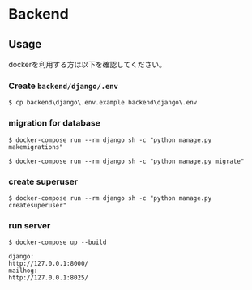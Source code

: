 # Backend


## Usage

dockerを利用する方は以下を確認してください。

### Create `backend/django/.env`

```
$ cp backend\django\.env.example backend\django\.env
```

### migration for database

```
$ docker-compose run --rm django sh -c "python manage.py makemigrations"

$ docker-compose run --rm django sh -c "python manage.py migrate"
```

### create superuser

```
$ docker-compose run --rm django sh -c "python manage.py createsuperuser"
```

### run server

```
$ docker-compose up --build

django:
http://127.0.0.1:8000/
mailhog:
http://127.0.0.1:8025/
```
